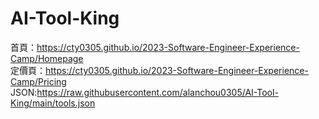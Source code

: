 # AI-Tool-King

首頁：https://cty0305.github.io/2023-Software-Engineer-Experience-Camp/Homepage <br>
定價頁：https://cty0305.github.io/2023-Software-Engineer-Experience-Camp/Pricing<br>
JSON:https://raw.githubusercontent.com/alanchou0305/AI-Tool-King/main/tools.json
